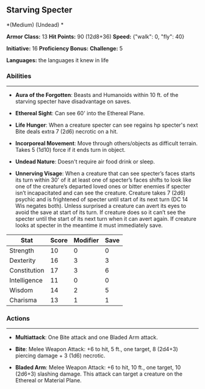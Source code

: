 ## Starving Specter
*(Medium) (Undead) *

**Armor Class:** 13
**Hit Points:** 90 (12d8+36)
**Speed:** {"walk": 0, "fly": 40}

**Initiative:** 16
**Proficiency Bonus:**
**Challenge:** 5

**Languages:** the languages it knew in life

### Abilities
 --- 
- **Aura of the Forgotten**: Beasts and Humanoids within 10 ft. of the starving specter have disadvantage on saves.

- **Ethereal Sight**: Can see 60' into the Ethereal Plane.

- **Life Hunger**: When a creature specter can see regains hp specter's next Bite deals extra 7 (2d6) necrotic on a hit.

- **Incorporeal Movement**: Move through others/objects as difficult terrain. Takes 5 (1d10) force if it ends turn in object.

- **Undead Nature**: Doesn't require air food drink or sleep.

- **Unnerving Visage**: When a creature that can see specter’s faces starts its turn within 30' of it at least one of specter’s faces shifts to look like one of the creature’s departed loved ones or bitter enemies if specter isn’t incapacitated and can see the creature. Creature takes 7 (2d6) psychic and is frightened of specter until start of its next turn (DC 14 Wis negates both). Unless surprised a creature can avert its eyes to avoid the save at start of its turn. If creature does so it can’t see the specter until the start of its next turn when it can avert again. If creature looks at specter in the meantime it must immediately save.



| Stat | Score | Modifier | Save |
| ---- | ---- | ---- | ---- |
| Strength | 10 | 0 | 0 |
| Dexterity | 16 | 3 | 3 |
| Constitution | 17 | 3 | 6 |
| Intelligence | 11 | 0 | 0 |
| Wisdom | 14 | 2 | 5 |
| Charisma | 13 | 1 | 1 |

### Actions
 --- 
- **Multiattack**: One Bite attack and one Bladed Arm attack.

- **Bite**: Melee Weapon Attack: +6 to hit, 5 ft., one target, 8 (2d4+3) piercing damage + 3 (1d6) necrotic.

- **Bladed Arm**: Melee Weapon Attack: +6 to hit, 10 ft., one target, 10 (2d6+3) slashing damage. This attack can target a creature on the Ethereal or Material Plane.

